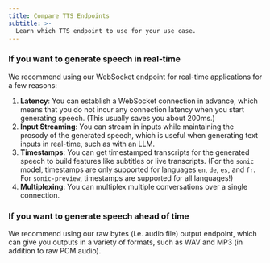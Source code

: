 ```yaml
---
title: Compare TTS Endpoints
subtitle: >-
  Learn which TTS endpoint to use for your use case.
---
```


### If you want to generate speech in real-time

We recommend using our WebSocket endpoint for real-time applications for a few reasons:

1. **Latency**: You can establish a WebSocket connection in advance, which means that you do not incur any connection latency when you start generating speech. (This usually saves you about 200ms.)
2. **Input Streaming**: You can stream in inputs while maintaining the prosody of the generated speech, which is useful when generating text inputs in real-time, such as with an LLM.
3. **Timestamps**: You can get timestamped transcripts for the generated speech to build features like subtitles or live transcripts. (For the `sonic` model, timestamps are only supported for languages `en`, `de`, `es`, and `fr`. For `sonic-preview`, timestamps are supported for all languages!)
4. **Multiplexing**: You can multiplex multiple conversations over a single connection.

### If you want to generate speech ahead of time

We recommend using our raw bytes (i.e. audio file) output endpoint, which can give you outputs in a variety of formats, such as WAV and MP3 (in addition to raw PCM audio).
